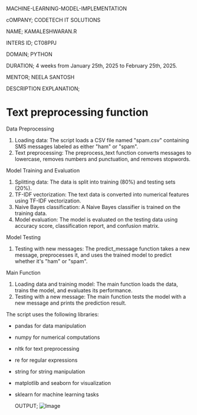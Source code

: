  MACHINE-LEARNING-MODEL-IMPLEMENTATION

cOMPANY; CODETECH IT SOLUTIONS

NAME; KAMALESHWARAN.R

INTERS ID; CT08PPJ

DOMAIN; PYTHON

DURATION; 4 weeks  from January 25th, 2025 to February 25th, 2025.  

MENTOR; NEELA SANTOSH

DESCRIPTION EXPLANATION;

# Text preprocessing function

Data Preprocessing
1. Loading data: The script loads a CSV file named "spam.csv" containing SMS messages labeled as either "ham" or "spam".
2. Text preprocessing: The preprocess_text function converts messages to lowercase, removes numbers and punctuation, and removes stopwords.

Model Training and Evaluation
1. Splitting data: The data is split into training (80%) and testing sets (20%).
2. TF-IDF vectorization: The text data is converted into numerical features using TF-IDF vectorization.
3. Naive Bayes classification: A Naive Bayes classifier is trained on the training data.
4. Model evaluation: The model is evaluated on the testing data using accuracy score, classification report, and confusion matrix.

Model Testing
1. Testing with new messages: The predict_message function takes a new message, preprocesses it, and uses the trained model to predict whether it's "ham" or "spam".

Main Function
1. Loading data and training model: The main function loads the data, trains the model, and evaluates its performance.
2. Testing with a new message: The main function tests the model with a new message and prints the prediction result.

The script uses the following libraries:

- pandas for data manipulation
- numpy for numerical computations
- nltk for text preprocessing
- re for regular expressions
- string for string manipulation
- matplotlib and seaborn for visualization
- sklearn for machine learning tasks

  OUTPUT;
         ![Image](https://github.com/user-attachments/assets/05bf2c74-1c92-4fc0-a26b-aa17db174594)
